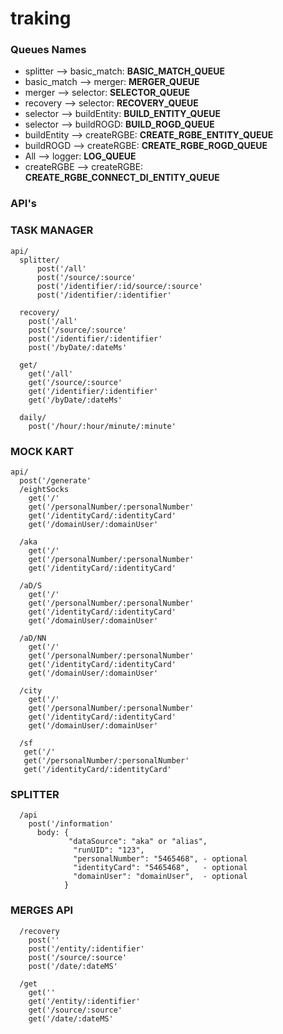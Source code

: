# traking

### Queues Names
- splitter    --> basic_match:  **BASIC_MATCH_QUEUE**
- basic_match --> merger:       **MERGER_QUEUE**
- merger      --> selector:     **SELECTOR_QUEUE**
- recovery    --> selector:     **RECOVERY_QUEUE**
- selector    --> buildEntity:  **BUILD_ENTITY_QUEUE**
- selector    --> buildROGD:    **BUILD_ROGD_QUEUE**
- buildEntity --> createRGBE:   **CREATE_RGBE_ENTITY_QUEUE**
- buildROGD   --> createRGBE:   **CREATE_RGBE_ROGD_QUEUE**
- All         --> logger:       **LOG_QUEUE**
- createRGBE  --> createRGBE:   **CREATE_RGBE_CONNECT_DI_ENTITY_QUEUE**

### API's

  ### TASK MANAGER
  
    api/
      splitter/
          post('/all'
          post('/source/:source'
          post('/identifier/:id/source/:source'
          post('/identifier/:identifier'

      recovery/
        post('/all'
        post('/source/:source'
        post('/identifier/:identifier'
        post('/byDate/:dateMs'
    
      get/
        get('/all'
        get('/source/:source'
        get('/identifier/:identifier'
        get('/byDate/:dateMs'
    
      daily/
        post('/hour/:hour/minute/:minute'

  ### MOCK KART
    
    api/
      post('/generate'
      /eightSocks
        get('/'
        get('/personalNumber/:personalNumber'
        get('/identityCard/:identityCard'
        get('/domainUser/:domainUser'
    
      /aka
        get('/'
        get('/personalNumber/:personalNumber'
        get('/identityCard/:identityCard'
    
      /aD/S
        get('/'
        get('/personalNumber/:personalNumber'
        get('/identityCard/:identityCard'
        get('/domainUser/:domainUser'
    
      /aD/NN
        get('/'
        get('/personalNumber/:personalNumber'
        get('/identityCard/:identityCard'
        get('/domainUser/:domainUser'

      /city
        get('/'
        get('/personalNumber/:personalNumber'
        get('/identityCard/:identityCard'
        get('/domainUser/:domainUser'
    
      /sf
       get('/'
       get('/personalNumber/:personalNumber'
       get('/identityCard/:identityCard' 
       
  ### SPLITTER
  
      /api
        post('/information'
          body: {
                 "dataSource": "aka" or "alias",
                  "runUID": "123",
                  "personalNumber": "5465468", - optional
                  "identityCard": "5465468",   - optional
                  "domainUser": "domainUser",  - optional
                }
        
  ### MERGES API
  
      /recovery
        post(''
        post('/entity/:identifier'
        post('/source/:source'
        post('/date/:dateMS'

      /get
        get(''
        get('/entity/:identifier'
        get('/source/:source'
        get('/date/:dateMS'
